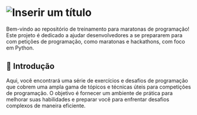 # ![Inserir um título](https://github.com/user-attachments/assets/b9049045-1d9a-4055-bd02-2b8cc6358ba0)


Bem-vindo ao repositório de treinamento para maratonas de programação! Este projeto é dedicado a ajudar desenvolvedores a se prepararem para com
petições de programação, como maratonas e hackathons, com foco em Python.

## 🚀 Introdução

Aqui, você encontrará uma série de exercícios e desafios de programação que cobrem uma ampla gama de tópicos e técnicas úteis para competições de programação. O objetivo é fornecer um ambiente de prática para melhorar suas habilidades e preparar você para enfrentar desafios complexos de maneira eficiente.

